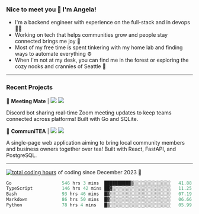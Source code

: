 ### Nice to meet you 👋 I'm Angela!

- I'm a backend engineer with experience on the full-stack and in devops 👩‍💻
- Working on tech that helps communities grow and people stay connected brings me joy 🤝
- Most of my free time is spent tinkering with my home lab and finding ways to automate everything ⚙️
- When I'm not at my desk, you can find me in the forest or exploring the cozy nooks and crannies of Seattle 🧋

---

### Recent Projects

👾 **Meeting Mate** | [![](https://img.shields.io/badge/Code-violet.svg?style=flat-square)](https://github.com/angelajfisher/meeting-mate) [![](https://img.shields.io/badge/Site-violet.svg?style=flat-square)](https://angelajfisher.com/projects/meeting-mate)

Discord bot sharing real-time Zoom meeting updates to keep teams connected across platforms! Built with Go and SQLite.

🍵 **CommuniTEA** | [![](https://img.shields.io/badge/Code-green.svg?style=flat-square)](https://gitlab.com/angelajfisher/communiTEA) [![](https://img.shields.io/badge/Demo-green.svg?style=flat-square)](https://angelajfisher.gitlab.io/communiTEA/)

A single-page web application aiming to bring local community members and business owners together over tea!  Built with React, FastAPI, and PostgreSQL.

---

<a href="https://wakatime.com/@018c1e94-8745-411f-aea1-f33be044d952"><img src="https://wakatime.com/badge/user/018c1e94-8745-411f-aea1-f33be044d952.svg?style=flat-square" alt="total coding hours" /></a> of coding since December 2023 🌊<br>
<!--START_SECTION:waka-->

```go
Go                   546 hrs 3 mins  ██████████▒░░░░░░░░░░░░░░   41.88 %
TypeScript           146 hrs 42 mins ██▓░░░░░░░░░░░░░░░░░░░░░░   11.25 %
Bash                 93 hrs 46 mins  █▓░░░░░░░░░░░░░░░░░░░░░░░   07.19 %
Markdown             86 hrs 50 mins  █▓░░░░░░░░░░░░░░░░░░░░░░░   06.66 %
Python               78 hrs 4 mins   █▒░░░░░░░░░░░░░░░░░░░░░░░   05.99 %
```

<!--END_SECTION:waka--> 
